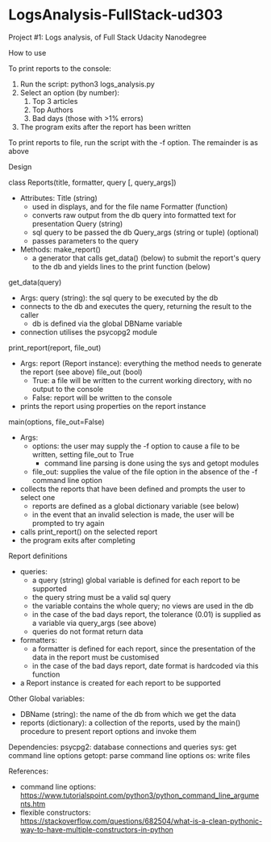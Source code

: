 # LogsAnalysis-FullStack-ud303
Project #1: Logs analysis, of Full Stack Udacity Nanodegree


How to use

To print reports to the console:
  1. Run the script:
    python3 logs_analysis.py
  2. Select an option (by number):
        1. Top 3 articles
        2. Top Authors
        3. Bad days (those with >1% errors)
  3. The program exits after the report has been written

To print reports to file, run the script with the -f option. The remainder is
as above


Design

class Reports(title, formatter, query [, query_args])
  * Attributes:
    Title (string)
      - used in displays, and for the file name
    Formatter (function)
      - converts raw output from the db query into formatted text for
      presentation
    Query (string)
      - sql query to be passed the db
    Query_args (string or tuple) (optional)
      - passes parameters to the query
  * Methods:
    make_report()
      - a generator that calls get_data() (below) to submit the
      report's query to the db and yields lines to the print function (below)

get_data(query)
  * Args:
    query (string): the sql query to be executed by the db
  * connects to the db and executes the query, returning the result to the
  caller
    - db is defined via the global DBName variable
  * connection utilises the psycopg2 module

print_report(report, file_out)
  * Args:
    report (Report instance): everything the method needs to generate the
    report (see above)
    file_out (bool)
      - True: a file will be written to the current working directory, with
      no output to the console
      - False: report will be written to the console  
  * prints the report using properties on the report instance

main(options, file_out=False)
  * Args:
    - options: the user may supply the -f option to cause a file to be written,
    setting file_out to True
      - command line parsing is done using the sys and getopt modules
    - file_out: supplies the value of the file option in the absence of the -f
    command line option
  * collects the reports that have been defined and prompts the user to select
  one
    - reports are defined as a global dictionary variable (see below)
    - in the event that an invalid selection is made, the user will be prompted
    to try again
  * calls print_report() on the selected report
  * the program exits after completing

Report definitions
  * queries:
    - a query (string) global variable is defined for each report to be supported
    - the query string must be a valid sql query
    - the variable contains the whole query; no views are used in the db
    - in the case of the bad days report, the tolerance (0.01) is supplied as a
    variable via query_args (see above)
    - queries do not format return data
  * formatters:
    - a formatter is defined for each report, since the presentation of the
    data in the report must be customised
    - in the case of the bad days report, date format is hardcoded via this
    function
  * a Report instance is created for each report to be supported

Other Global variables:
  * DBName (string): the name of the db from which we get the data
  * reports (dictionary): a collection of the reports, used by the main()
  procedure to present report options and invoke them


Dependencies:
  psycpg2: database connections and queries
  sys: get command line options
  getopt: parse command line options
  os: write files


References:
  * command line options:
  https://www.tutorialspoint.com/python3/python_command_line_arguments.htm
  * flexible constructors:
  https://stackoverflow.com/questions/682504/what-is-a-clean-pythonic-way-to-have-multiple-constructors-in-python
